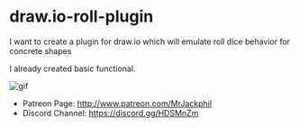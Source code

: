 # draw.io-roll-plugin
I want to create a plugin for draw.io which will emulate roll dice behavior for concrete shapes

I already created basic functional.

![gif](https://c10.patreonusercontent.com/3/eyJ3Ijo2MjB9/patreon-posts/ufRMAq3lD5HqVnapx_fnFsmrfx-TNQlybvtLs3odNVikdqiOTqcM1dGfs178Ykb3.gif?token-time=1528416000&token-hash=vgMuFzLeB3XOtY5vSGojkxEPgRPDsio4ptOlJFBy6nQ%3D)

* Patreon Page: http://www.patreon.com/MrJackphil
* Discord Channel: https://discord.gg/HDSMnZm
